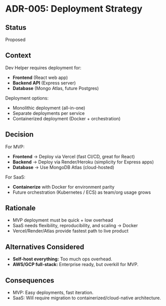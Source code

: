 # ADR-005: Deployment Strategy

## Status
Proposed

## Context
Dev Helper requires deployment for:
- **Frontend** (React web app)
- **Backend API** (Express server)
- **Database** (Mongo Atlas, future Postgres)

Deployment options:
- Monolithic deployment (all-in-one)
- Separate deployments per service
- Containerized deployment (Docker + orchestration)

## Decision
For MVP:
- **Frontend** → Deploy via Vercel (fast CI/CD, great for React)
- **Backend** → Deploy via Render/Heroku (simplicity for Express apps)
- **Database** → Use MongoDB Atlas (cloud-hosted)

For SaaS:
- **Containerize** with Docker for environment parity
- Future orchestration (Kubernetes / ECS) as team/org usage grows

## Rationale
- MVP deployment must be quick + low overhead
- SaaS needs flexibility, reproducibility, and scaling → Docker
- Vercel/Render/Atlas provide fastest path to live product

## Alternatives Considered
- **Self-host everything:** Too much ops overhead.
- **AWS/GCP full-stack:** Enterprise ready, but overkill for MVP.

## Consequences
- MVP: Easy deployments, fast iteration.
- SaaS: Will require migration to containerized/cloud-native architecture.
